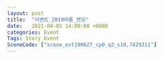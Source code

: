 ```yaml
---
layout: post
title:  "이벤트_2019여름_엔딩"
date:   2021-04-05 14:00:00 +0000
categories: Event
Tags: Story Event
SceneCode: ["scene_evt190627_cp0_q2_s10,7429311"]
---
```

